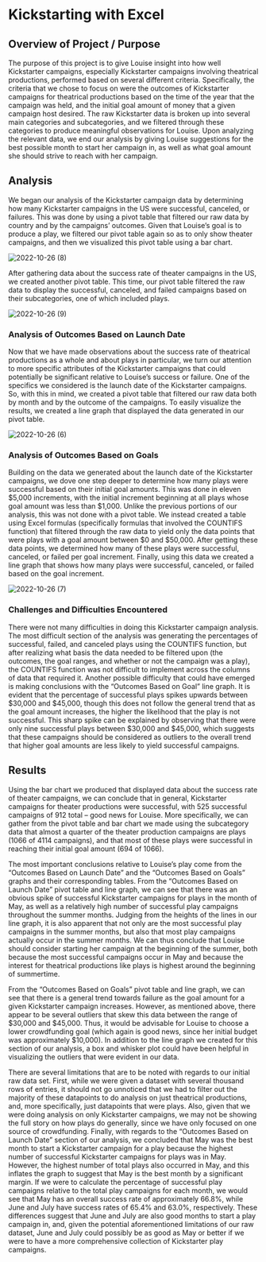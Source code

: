 # Kickstarting with Excel

## Overview of Project / Purpose

  The purpose of this project is to give Louise insight into how well Kickstarter campaigns, especially Kickstarter campaigns involving theatrical productions, performed based on several different criteria. Specifically, the criteria that we chose to focus on were the outcomes of Kickstarter campaigns for theatrical productions based on the time of the year that the campaign was held, and the initial goal amount of money that a given campaign host desired.  The raw Kickstarter data is broken up into several main categories and subcategories, and we filtered through these categories to produce meaningful observations for Louise.  Upon analyzing the relevant data, we end our analysis by giving Louise suggestions for the best possible month to start her campaign in, as well as what goal amount she should strive to reach with her campaign.

## Analysis
  We began our analysis of the Kickstarter campaign data by determining how many Kickstarter campaigns in the US were successful, canceled, or failures.  This was done by using a pivot table that filtered our raw data by country and by the campaigns’ outcomes.  Given that Louise’s goal is to produce a play, we filtered our pivot table again so as to only show theater campaigns, and then we visualized this pivot table using a bar chart. 
  
  ![2022-10-26 (8)](https://user-images.githubusercontent.com/115128743/198161489-8a6f7e40-1d0d-487b-8f23-1f1396123b5d.png)

  
  
  After gathering data about the success rate of theater campaigns in the US, we created another pivot table.  This time, our pivot table filtered the raw data to display the successful, canceled, and failed campaigns based on their subcategories, one of which included plays.  
  
![2022-10-26 (9)](https://user-images.githubusercontent.com/115128743/198161549-e65e8fed-183c-4a79-806c-be4dc3b77689.png)



### Analysis of Outcomes Based on Launch Date
   Now that we have made observations about the success rate of theatrical productions as a whole and about plays in particular, we turn our attention to more specific attributes of the Kickstarter campaigns that could potentially be significant relative to Louise’s success or failure.  One of the specifics we considered is the launch date of the Kickstarter campaigns.  So, with this in mind, we created a pivot table that filtered our raw data both by month and by the outcome of the campaigns.  To easily visualize the results, we created a line graph that displayed the data generated in our pivot table.
   
![2022-10-26 (6)](https://user-images.githubusercontent.com/115128743/198161710-f3a96406-b29d-4a25-b24b-6da2f66cd8fa.png)


### Analysis of Outcomes Based on Goals
  Building on the data we generated about the launch date of the Kickstarter campaigns, we dove one step deeper to determine how many plays were successful based on their initial goal amounts.  This was done in eleven $5,000 increments, with the initial increment beginning at all plays whose goal amount was less than $1,000.  Unlike the previous portions of our analysis, this was not done with a pivot table.  We instead created a table using Excel formulas (specifically formulas that involved the COUNTIFS function) that filtered through the raw data to yield only the data points that were plays with a goal amount between $0 and $50,000.  After getting these data points, we determined how many of these plays were successful, canceled, or failed per goal increment.  Finally, using this data we created a line graph that shows how many plays were successful, canceled, or failed based on the goal increment. 
  
  ![2022-10-26 (7)](https://user-images.githubusercontent.com/115128743/198161780-e8809bca-555a-4166-90da-007e897014bb.png)



### Challenges and Difficulties Encountered
   There were not many difficulties in doing this Kickstarter campaign analysis.  The most difficult section of the analysis was generating the percentages of successful, failed, and canceled plays using the COUNTIFS function, but after realizing what basis the data needed to be filtered upon (the outcomes, the goal ranges, and whether or not the campaign was a play), the COUNTIFS function was not difficult to implement across the columns of data that required it.  Another possible difficulty that could have emerged is making conclusions with the “Outcomes Based on Goal” line graph.  It is evident that the percentage of successful plays spikes upwards between $30,000 and $45,000, though this does not follow the general trend that as the goal amount increases, the higher the likelihood that the play is not successful.  This sharp spike can be explained by observing that there were only nine successful plays between $30,000 and $45,000, which suggests that these campaigns should be considered as outliers to the overall trend that higher goal amounts are less likely to yield successful campaigns.
   
## Results
  Using the bar chart we produced that displayed data about the success rate of theater campaigns, we can conclude that in general, Kickstarter campaigns for theater productions were successful, with 525 successful campaigns of 912 total – good news for Louise.  More specifically, we can gather from the pivot table and bar chart we made using the subcategory data that almost a quarter of the theater production campaigns are plays (1066 of 4114 campaigns), and that most of these plays were successful in reaching their initial goal amount (694 of 1066). 						                                                                               
  
  The most important conclusions relative to Louise’s play come from the “Outcomes Based on Launch Date” and the “Outcomes Based on Goals” graphs and their corresponding tables.  From the “Outcomes Based on Launch Date” pivot table and line graph, we can see that there was an obvious spike of successful Kickstarter campaigns for plays in the month of May, as well as a relatively high number of successful play campaigns throughout the summer months.  Judging from the heights of the lines in our line graph, it is also apparent that not only are the most successful play campaigns in the summer months, but also that most play campaigns actually occur in the summer months.  We can thus conclude that Louise should consider starting her campaign at the beginning of the summer, both because the most successful campaigns occur in May and because the interest for theatrical productions like plays is highest around the beginning of summertime.							            
  
  From the “Outcomes Based on Goals” pivot table and line graph, we can see that there is a general trend towards failure as the goal amount for a given Kickstarter campaign increases.  However, as mentioned above, there appear to be several outliers that skew this data between the range of $30,000 and $45,000.  Thus, it would be advisable for Louise to choose a lower crowdfunding goal (which again is good news, since her initial budget was approximately $10,000).  In addition to the line graph we created for this section of our analysis, a box and whisker plot could have been helpful in visualizing the outliers that were evident in our data. 					
  
  There are several limitations that are to be noted with regards to our initial raw data set.  First, while we were given a dataset with several thousand rows of entries, it should not go unnoticed that we had to filter out the majority of these datapoints to do analysis on just theatrical productions, and, more specifically, just datapoints that were plays.  Also, given that we were doing analysis on only Kickstarter campaigns, we may not be showing the full story on how plays do generally, since we have only focused on one source of crowdfunding.  Finally, with regards to the “Outcomes Based on Launch Date” section of our analysis, we concluded that May was the best month to start a Kickstarter campaign for a play because the highest number of successful Kickstarter campaigns for plays was in May.  However, the highest number of total plays also occurred in May, and this inflates the graph to suggest that May is the best month by a significant margin.  If we were to calculate the percentage of successful play campaigns relative to the total play campaigns for each month, we would see that May has an overall success rate of approximately 66.8%, while June and July have success rates of 65.4% and 63.0%, respectively.  These differences suggest that June and July are also good months to start a play campaign in, and, given the potential aforementioned limitations of our raw dataset, June and July could possibly be as good as May or better if we were to have a more comprehensive collection of Kickstarter play campaigns.
